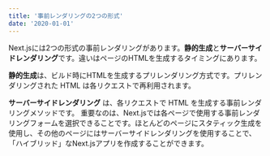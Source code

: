 ```yaml
---
title: '事前レンダリングの2つの形式'
date: '2020-01-01'
---
```


Next.jsには2つの形式の事前レンダリングがあります。**静的生成**と**サーバーサイドレンダリング**です。違いはページのHTMLを生成するタイミングにあります。

**静的生成**は、ビルド時にHTMLを生成するプリレンダリング方式です。プリレンダリングされた HTML は各リクエストで再利用されます。

**サーバーサイドレンダリング** は、各リクエストで HTML を生成する事前レンダリングメソッドです。
重要なのは、Next.jsでは各ページで使用する事前レンダリングフォームを選択できることです。ほとんどのページにスタティック生成を使用し、その他のページにはサーバーサイドレンダリングを使用することで、「ハイブリッド」なNext.jsアプリを作成することができます。
